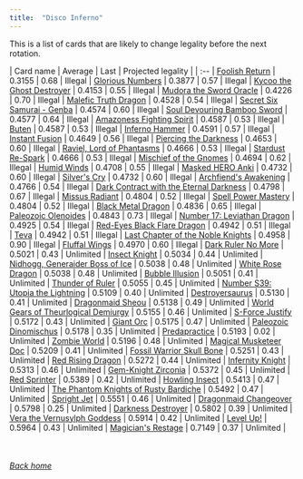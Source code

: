 ```yaml
---
title:  "Disco Inferno"
---
```


This is a list of cards that are likely to change legality before the next rotation.

| Card name | Average | Last | Projected legality |
| :-- |
[Foolish Return](https://db.ygoprodeck.com/card/?search=Foolish%20Return) | 0.3155 | 0.68 | Illegal |
[Glorious Numbers](https://db.ygoprodeck.com/card/?search=Glorious%20Numbers) | 0.3877 | 0.57 | Illegal |
[Kycoo the Ghost Destroyer](https://db.ygoprodeck.com/card/?search=Kycoo%20the%20Ghost%20Destroyer) | 0.4153 | 0.55 | Illegal |
[Mudora the Sword Oracle](https://db.ygoprodeck.com/card/?search=Mudora%20the%20Sword%20Oracle) | 0.4226 | 0.70 | Illegal |
[Malefic Truth Dragon](https://db.ygoprodeck.com/card/?search=Malefic%20Truth%20Dragon) | 0.4528 | 0.54 | Illegal |
[Secret Six Samurai - Genba](https://db.ygoprodeck.com/card/?search=Secret%20Six%20Samurai%20-%20Genba) | 0.4574 | 0.60 | Illegal |
[Soul Devouring Bamboo Sword](https://db.ygoprodeck.com/card/?search=Soul%20Devouring%20Bamboo%20Sword) | 0.4577 | 0.64 | Illegal |
[Amazoness Fighting Spirit](https://db.ygoprodeck.com/card/?search=Amazoness%20Fighting%20Spirit) | 0.4587 | 0.53 | Illegal |
[Buten](https://db.ygoprodeck.com/card/?search=Buten) | 0.4587 | 0.53 | Illegal |
[Inferno Hammer](https://db.ygoprodeck.com/card/?search=Inferno%20Hammer) | 0.4591 | 0.57 | Illegal |
[Instant Fusion](https://db.ygoprodeck.com/card/?search=Instant%20Fusion) | 0.4649 | 0.56 | Illegal |
[Piercing the Darkness](https://db.ygoprodeck.com/card/?search=Piercing%20the%20Darkness) | 0.4653 | 0.60 | Illegal |
[Raviel, Lord of Phantasms](https://db.ygoprodeck.com/card/?search=Raviel,%20Lord%20of%20Phantasms) | 0.4666 | 0.53 | Illegal |
[Stardust Re-Spark](https://db.ygoprodeck.com/card/?search=Stardust%20Re-Spark) | 0.4666 | 0.53 | Illegal |
[Mischief of the Gnomes](https://db.ygoprodeck.com/card/?search=Mischief%20of%20the%20Gnomes) | 0.4694 | 0.62 | Illegal |
[Humid Winds](https://db.ygoprodeck.com/card/?search=Humid%20Winds) | 0.4708 | 0.55 | Illegal |
[Masked HERO Anki](https://db.ygoprodeck.com/card/?search=Masked%20HERO%20Anki) | 0.4732 | 0.60 | Illegal |
[Silver's Cry](https://db.ygoprodeck.com/card/?search=Silver's%20Cry) | 0.4732 | 0.60 | Illegal |
[Archfiend's Awakening](https://db.ygoprodeck.com/card/?search=Archfiend's%20Awakening) | 0.4766 | 0.54 | Illegal |
[Dark Contract with the Eternal Darkness](https://db.ygoprodeck.com/card/?search=Dark%20Contract%20with%20the%20Eternal%20Darkness) | 0.4798 | 0.67 | Illegal |
[Missus Radiant](https://db.ygoprodeck.com/card/?search=Missus%20Radiant) | 0.4804 | 0.52 | Illegal |
[Spell Power Mastery](https://db.ygoprodeck.com/card/?search=Spell%20Power%20Mastery) | 0.4804 | 0.52 | Illegal |
[Black Metal Dragon](https://db.ygoprodeck.com/card/?search=Black%20Metal%20Dragon) | 0.4836 | 0.65 | Illegal |
[Paleozoic Olenoides](https://db.ygoprodeck.com/card/?search=Paleozoic%20Olenoides) | 0.4843 | 0.73 | Illegal |
[Number 17: Leviathan Dragon](https://db.ygoprodeck.com/card/?search=Number%2017:%20Leviathan%20Dragon) | 0.4925 | 0.54 | Illegal |
[Red-Eyes Black Flare Dragon](https://db.ygoprodeck.com/card/?search=Red-Eyes%20Black%20Flare%20Dragon) | 0.4942 | 0.51 | Illegal |
[Teva](https://db.ygoprodeck.com/card/?search=Teva) | 0.4942 | 0.51 | Illegal |
[Last Chapter of the Noble Knights](https://db.ygoprodeck.com/card/?search=Last%20Chapter%20of%20the%20Noble%20Knights) | 0.4958 | 0.90 | Illegal |
[Fluffal Wings](https://db.ygoprodeck.com/card/?search=Fluffal%20Wings) | 0.4970 | 0.60 | Illegal |
[Dark Ruler No More](https://db.ygoprodeck.com/card/?search=Dark%20Ruler%20No%20More) | 0.5021 | 0.43 | Unlimited |
[Insect Knight](https://db.ygoprodeck.com/card/?search=Insect%20Knight) | 0.5034 | 0.44 | Unlimited |
[Nidhogg, Generaider Boss of Ice](https://db.ygoprodeck.com/card/?search=Nidhogg,%20Generaider%20Boss%20of%20Ice) | 0.5038 | 0.48 | Unlimited |
[White Rose Dragon](https://db.ygoprodeck.com/card/?search=White%20Rose%20Dragon) | 0.5038 | 0.48 | Unlimited |
[Bubble Illusion](https://db.ygoprodeck.com/card/?search=Bubble%20Illusion) | 0.5051 | 0.41 | Unlimited |
[Thunder of Ruler](https://db.ygoprodeck.com/card/?search=Thunder%20of%20Ruler) | 0.5055 | 0.45 | Unlimited |
[Number S39: Utopia the Lightning](https://db.ygoprodeck.com/card/?search=Number%20S39:%20Utopia%20the%20Lightning) | 0.5109 | 0.40 | Unlimited |
[Destroyersaurus](https://db.ygoprodeck.com/card/?search=Destroyersaurus) | 0.5130 | 0.41 | Unlimited |
[Dragonmaid Sheou](https://db.ygoprodeck.com/card/?search=Dragonmaid%20Sheou) | 0.5138 | 0.49 | Unlimited |
[World Gears of Theurlogical Demiurgy](https://db.ygoprodeck.com/card/?search=World%20Gears%20of%20Theurlogical%20Demiurgy) | 0.5155 | 0.46 | Unlimited |
[S-Force Justify](https://db.ygoprodeck.com/card/?search=S-Force%20Justify) | 0.5172 | 0.43 | Unlimited |
[Giant Orc](https://db.ygoprodeck.com/card/?search=Giant%20Orc) | 0.5175 | 0.47 | Unlimited |
[Paleozoic Dinomischus](https://db.ygoprodeck.com/card/?search=Paleozoic%20Dinomischus) | 0.5178 | 0.35 | Unlimited |
[Predapractice](https://db.ygoprodeck.com/card/?search=Predapractice) | 0.5193 | 0.02 | Unlimited |
[Zombie World](https://db.ygoprodeck.com/card/?search=Zombie%20World) | 0.5196 | 0.48 | Unlimited |
[Magical Musketeer Doc](https://db.ygoprodeck.com/card/?search=Magical%20Musketeer%20Doc) | 0.5209 | 0.41 | Unlimited |
[Fossil Warrior Skull Bone](https://db.ygoprodeck.com/card/?search=Fossil%20Warrior%20Skull%20Bone) | 0.5251 | 0.43 | Unlimited |
[Red Rising Dragon](https://db.ygoprodeck.com/card/?search=Red%20Rising%20Dragon) | 0.5272 | 0.44 | Unlimited |
[Infernity Knight](https://db.ygoprodeck.com/card/?search=Infernity%20Knight) | 0.5313 | 0.46 | Unlimited |
[Gem-Knight Zirconia](https://db.ygoprodeck.com/card/?search=Gem-Knight%20Zirconia) | 0.5372 | 0.45 | Unlimited |
[Red Sprinter](https://db.ygoprodeck.com/card/?search=Red%20Sprinter) | 0.5389 | 0.42 | Unlimited |
[Howling Insect](https://db.ygoprodeck.com/card/?search=Howling%20Insect) | 0.5413 | 0.47 | Unlimited |
[The Phantom Knights of Rusty Bardiche](https://db.ygoprodeck.com/card/?search=The%20Phantom%20Knights%20of%20Rusty%20Bardiche) | 0.5492 | 0.47 | Unlimited |
[Spright Jet](https://db.ygoprodeck.com/card/?search=Spright%20Jet) | 0.5551 | 0.46 | Unlimited |
[Dragonmaid Changeover](https://db.ygoprodeck.com/card/?search=Dragonmaid%20Changeover) | 0.5798 | 0.25 | Unlimited |
[Darkness Destroyer](https://db.ygoprodeck.com/card/?search=Darkness%20Destroyer) | 0.5802 | 0.39 | Unlimited |
[Vera the Vernusylph Goddess](https://db.ygoprodeck.com/card/?search=Vera%20the%20Vernusylph%20Goddess) | 0.5914 | 0.42 | Unlimited |
[Level Up!](https://db.ygoprodeck.com/card/?search=Level%20Up!) | 0.5964 | 0.43 | Unlimited |
[Magician's Restage](https://db.ygoprodeck.com/card/?search=Magician's%20Restage) | 0.7149 | 0.37 | Unlimited |

<br>

###### [Back home](index)